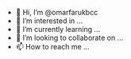 - 👋 Hi, I’m @omarfarukbcc
- 👀 I’m interested in ...
- 🌱 I’m currently learning ...
- 💞️ I’m looking to collaborate on ...
- 📫 How to reach me ...

<!---
omarfarukbcc/omarfarukbcc is a ✨ special ✨ repository because its `README.md` (this file) appears on your GitHub profile.
You can click the Preview link to take a look at your changes.
--->
